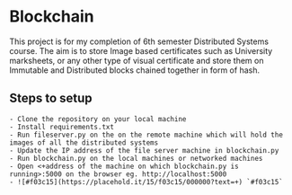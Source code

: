 # Blockchain
This project is for my completion of 6th semester Distributed Systems course. The aim is to store Image based certificates such as University marksheets, or any other type of visual certificate and store them on Immutable and Distributed blocks chained together in form of hash.

## Steps to setup
    - Clone the repository on your local machine
    - Install requirements.txt
    - Run fileserver.py on the on the remote machine which will hold the images of all the distributed systems
    - Update the IP address of the file server machine in blockchain.py
    - Run blockchain.py on the local machines or networked machines
    - Open <+address of the machine on which blockchain.py is running>:5000 on the browser eg. http://localhost:5000
    - ![#f03c15](https://placehold.it/15/f03c15/000000?text=+) `#f03c15`